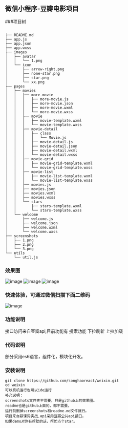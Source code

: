 ## 微信小程序-豆瓣电影项目
###项目树

```

├── README.md
├── app.js
├── app.json
├── app.wxss
├── images
│   ├── avatar
│   │   └── 1.png
│   └── icon
│       ├── arrow-right.png
│       ├── none-star.png
│       ├── star.png
│       └── xx.png
├── pages
│   ├── movies
│   │   ├── more-movie
│   │   │   ├── more-movie.js
│   │   │   ├── more-movie.json
│   │   │   ├── more-movie.wxml
│   │   │   └── more-movie.wxss
│   │   ├── movie
│   │   │   ├── movie-template.wxml
│   │   │   └── movie-template.wxss
│   │   ├── movie-detail
│   │   │   ├── class
│   │   │   │   └── Movie.js
│   │   │   ├── movie-detail.js
│   │   │   ├── movie-detail.json
│   │   │   ├── movie-detail.wxml
│   │   │   └── movie-detail.wxss
│   │   ├── movie-grid
│   │   │   ├── movie-grid-template.wxml
│   │   │   └── movie-grid-template.wxss
│   │   ├── movie-list
│   │   │   ├── movie-list-template.wxml
│   │   │   └── movie-list-template.wxss
│   │   ├── movies.js
│   │   ├── movies.json
│   │   ├── movies.wxml
│   │   ├── movies.wxss
│   │   └── stars
│   │       ├── stars-template.wxml
│   │       └── stars-template.wxss
│   └── welcome
│       ├── welcome.js
│       ├── welcome.json
│       ├── welcome.wxml
│       └── welcome.wxss
├── screenshots
│   ├── 1.png
│   ├── 2.png
│   └── 3.png
└── utils
    └── util.js
```
### 效果图
![image](https://github.com/songhaoreact/weixin/blob/master/screenshots/1.png)
![image](https://github.com/songhaoreact/weixin/blob/master/screenshots/2.png)
![image](https://github.com/songhaoreact/weixin/blob/master/screenshots/3.png)

### 快速体验，可通过微信扫描下面二维码
![image](https://github.com/songhaoreact/weixin/blob/master/screenshots/4.png)
### 功能说明
接口访问来自豆瓣api,目前功能有
搜索功能
下拉刷新
上拉加载
### 代码说明
部分采用es6语言，组件化，模块化开发。
### 安装说明

```
git clone https://github.com/songhaoreact/weixin.git
cd weixin
可以真机运行也可以ide运行
补充说明：
screenshots文件夹不需要，只是github上的效果图。
readme也是github上面的，都不需要。
运行前删掉screenshots和readme.md文件就行。
项目来自慕课网实战,api采用豆瓣公共api接口。
如果demo对你有帮助的话，帮忙点个star。
```
